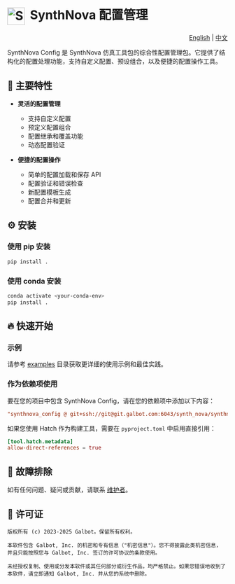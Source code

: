 # <img src="docs/images/icon.svg" alt="SynthNova 图标" width="40" height="40" style="vertical-align: middle; margin-right: 5px;"> SynthNova 配置管理

<div align="right">
  <a href="README.md">English</a> | <a href="README.zh.md">中文</a>
</div>

SynthNova Config 是 SynthNova 仿真工具包的综合性配置管理包。它提供了结构化的配置处理功能，支持自定义配置、预设组合，以及便捷的配置操作工具。

## 🌟 主要特性

- **灵活的配置管理**
  - 支持自定义配置
  - 预定义配置组合
  - 配置继承和覆盖功能
  - 动态配置验证

- **便捷的配置操作**
  - 简单的配置加载和保存 API
  - 配置验证和错误检查
  - 新配置模板生成
  - 配置合并和更新

## ⚙️ 安装

### 使用 pip 安装

```bash
pip install .
```

### 使用 conda 安装

```bash
conda activate <your-conda-env>
pip install .
```

## 🔥 快速开始

### 示例

请参考 [examples](examples) 目录获取更详细的使用示例和最佳实践。

### 作为依赖项使用

要在您的项目中包含 SynthNova Config，请在您的依赖项中添加以下内容：

```toml
"synthnova_config @ git+ssh://git@git.galbot.com:6043/synth_nova/synthnova_config.git@develop"
```

如果您使用 Hatch 作为构建工具，需要在 `pyproject.toml` 中启用直接引用：

```toml
[tool.hatch.metadata]
allow-direct-references = true
```

## 🙋 故障排除

如有任何问题、疑问或贡献，请联系 [维护者](pyproject.toml)。

## 📜 许可证

```text
版权所有 (c) 2023-2025 Galbot。保留所有权利。

本软件包含 Galbot, Inc. 的机密和专有信息（"机密信息"）。您不得披露此类机密信息，
并且只能按照您与 Galbot, Inc. 签订的许可协议的条款使用。

未经授权复制、使用或分发本软件或其任何部分或衍生作品，均严格禁止。如果您错误地收到了
本软件，请立即通知 Galbot, Inc. 并从您的系统中删除。
```
